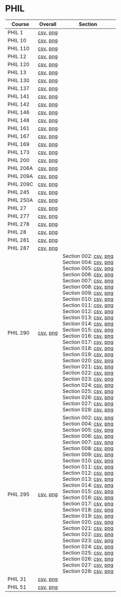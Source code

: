 # PHIL

| Course | Overall | Section |
| ------ | ------- | ------- |
| PHIL 1 | [csv](https://github.com/UCSD-Historical-Enrollment-Data/2023Fall/blob/main/overall/PHIL%201.csv), [png](https://raw.githubusercontent.com/UCSD-Historical-Enrollment-Data/2023Fall/main/plot_overall/PHIL%201.png) |  |
| PHIL 10 | [csv](https://github.com/UCSD-Historical-Enrollment-Data/2023Fall/blob/main/overall/PHIL%2010.csv), [png](https://raw.githubusercontent.com/UCSD-Historical-Enrollment-Data/2023Fall/main/plot_overall/PHIL%2010.png) |  |
| PHIL 110 | [csv](https://github.com/UCSD-Historical-Enrollment-Data/2023Fall/blob/main/overall/PHIL%20110.csv), [png](https://raw.githubusercontent.com/UCSD-Historical-Enrollment-Data/2023Fall/main/plot_overall/PHIL%20110.png) |  |
| PHIL 12 | [csv](https://github.com/UCSD-Historical-Enrollment-Data/2023Fall/blob/main/overall/PHIL%2012.csv), [png](https://raw.githubusercontent.com/UCSD-Historical-Enrollment-Data/2023Fall/main/plot_overall/PHIL%2012.png) |  |
| PHIL 120 | [csv](https://github.com/UCSD-Historical-Enrollment-Data/2023Fall/blob/main/overall/PHIL%20120.csv), [png](https://raw.githubusercontent.com/UCSD-Historical-Enrollment-Data/2023Fall/main/plot_overall/PHIL%20120.png) |  |
| PHIL 13 | [csv](https://github.com/UCSD-Historical-Enrollment-Data/2023Fall/blob/main/overall/PHIL%2013.csv), [png](https://raw.githubusercontent.com/UCSD-Historical-Enrollment-Data/2023Fall/main/plot_overall/PHIL%2013.png) |  |
| PHIL 130 | [csv](https://github.com/UCSD-Historical-Enrollment-Data/2023Fall/blob/main/overall/PHIL%20130.csv), [png](https://raw.githubusercontent.com/UCSD-Historical-Enrollment-Data/2023Fall/main/plot_overall/PHIL%20130.png) |  |
| PHIL 137 | [csv](https://github.com/UCSD-Historical-Enrollment-Data/2023Fall/blob/main/overall/PHIL%20137.csv), [png](https://raw.githubusercontent.com/UCSD-Historical-Enrollment-Data/2023Fall/main/plot_overall/PHIL%20137.png) |  |
| PHIL 141 | [csv](https://github.com/UCSD-Historical-Enrollment-Data/2023Fall/blob/main/overall/PHIL%20141.csv), [png](https://raw.githubusercontent.com/UCSD-Historical-Enrollment-Data/2023Fall/main/plot_overall/PHIL%20141.png) |  |
| PHIL 142 | [csv](https://github.com/UCSD-Historical-Enrollment-Data/2023Fall/blob/main/overall/PHIL%20142.csv), [png](https://raw.githubusercontent.com/UCSD-Historical-Enrollment-Data/2023Fall/main/plot_overall/PHIL%20142.png) |  |
| PHIL 146 | [csv](https://github.com/UCSD-Historical-Enrollment-Data/2023Fall/blob/main/overall/PHIL%20146.csv), [png](https://raw.githubusercontent.com/UCSD-Historical-Enrollment-Data/2023Fall/main/plot_overall/PHIL%20146.png) |  |
| PHIL 148 | [csv](https://github.com/UCSD-Historical-Enrollment-Data/2023Fall/blob/main/overall/PHIL%20148.csv), [png](https://raw.githubusercontent.com/UCSD-Historical-Enrollment-Data/2023Fall/main/plot_overall/PHIL%20148.png) |  |
| PHIL 161 | [csv](https://github.com/UCSD-Historical-Enrollment-Data/2023Fall/blob/main/overall/PHIL%20161.csv), [png](https://raw.githubusercontent.com/UCSD-Historical-Enrollment-Data/2023Fall/main/plot_overall/PHIL%20161.png) |  |
| PHIL 167 | [csv](https://github.com/UCSD-Historical-Enrollment-Data/2023Fall/blob/main/overall/PHIL%20167.csv), [png](https://raw.githubusercontent.com/UCSD-Historical-Enrollment-Data/2023Fall/main/plot_overall/PHIL%20167.png) |  |
| PHIL 169 | [csv](https://github.com/UCSD-Historical-Enrollment-Data/2023Fall/blob/main/overall/PHIL%20169.csv), [png](https://raw.githubusercontent.com/UCSD-Historical-Enrollment-Data/2023Fall/main/plot_overall/PHIL%20169.png) |  |
| PHIL 173 | [csv](https://github.com/UCSD-Historical-Enrollment-Data/2023Fall/blob/main/overall/PHIL%20173.csv), [png](https://raw.githubusercontent.com/UCSD-Historical-Enrollment-Data/2023Fall/main/plot_overall/PHIL%20173.png) |  |
| PHIL 200 | [csv](https://github.com/UCSD-Historical-Enrollment-Data/2023Fall/blob/main/overall/PHIL%20200.csv), [png](https://raw.githubusercontent.com/UCSD-Historical-Enrollment-Data/2023Fall/main/plot_overall/PHIL%20200.png) |  |
| PHIL 206A | [csv](https://github.com/UCSD-Historical-Enrollment-Data/2023Fall/blob/main/overall/PHIL%20206A.csv), [png](https://raw.githubusercontent.com/UCSD-Historical-Enrollment-Data/2023Fall/main/plot_overall/PHIL%20206A.png) |  |
| PHIL 209A | [csv](https://github.com/UCSD-Historical-Enrollment-Data/2023Fall/blob/main/overall/PHIL%20209A.csv), [png](https://raw.githubusercontent.com/UCSD-Historical-Enrollment-Data/2023Fall/main/plot_overall/PHIL%20209A.png) |  |
| PHIL 209C | [csv](https://github.com/UCSD-Historical-Enrollment-Data/2023Fall/blob/main/overall/PHIL%20209C.csv), [png](https://raw.githubusercontent.com/UCSD-Historical-Enrollment-Data/2023Fall/main/plot_overall/PHIL%20209C.png) |  |
| PHIL 245 | [csv](https://github.com/UCSD-Historical-Enrollment-Data/2023Fall/blob/main/overall/PHIL%20245.csv), [png](https://raw.githubusercontent.com/UCSD-Historical-Enrollment-Data/2023Fall/main/plot_overall/PHIL%20245.png) |  |
| PHIL 250A | [csv](https://github.com/UCSD-Historical-Enrollment-Data/2023Fall/blob/main/overall/PHIL%20250A.csv), [png](https://raw.githubusercontent.com/UCSD-Historical-Enrollment-Data/2023Fall/main/plot_overall/PHIL%20250A.png) |  |
| PHIL 27 | [csv](https://github.com/UCSD-Historical-Enrollment-Data/2023Fall/blob/main/overall/PHIL%2027.csv), [png](https://raw.githubusercontent.com/UCSD-Historical-Enrollment-Data/2023Fall/main/plot_overall/PHIL%2027.png) |  |
| PHIL 277 | [csv](https://github.com/UCSD-Historical-Enrollment-Data/2023Fall/blob/main/overall/PHIL%20277.csv), [png](https://raw.githubusercontent.com/UCSD-Historical-Enrollment-Data/2023Fall/main/plot_overall/PHIL%20277.png) |  |
| PHIL 278 | [csv](https://github.com/UCSD-Historical-Enrollment-Data/2023Fall/blob/main/overall/PHIL%20278.csv), [png](https://raw.githubusercontent.com/UCSD-Historical-Enrollment-Data/2023Fall/main/plot_overall/PHIL%20278.png) |  |
| PHIL 28 | [csv](https://github.com/UCSD-Historical-Enrollment-Data/2023Fall/blob/main/overall/PHIL%2028.csv), [png](https://raw.githubusercontent.com/UCSD-Historical-Enrollment-Data/2023Fall/main/plot_overall/PHIL%2028.png) |  |
| PHIL 281 | [csv](https://github.com/UCSD-Historical-Enrollment-Data/2023Fall/blob/main/overall/PHIL%20281.csv), [png](https://raw.githubusercontent.com/UCSD-Historical-Enrollment-Data/2023Fall/main/plot_overall/PHIL%20281.png) |  |
| PHIL 287 | [csv](https://github.com/UCSD-Historical-Enrollment-Data/2023Fall/blob/main/overall/PHIL%20287.csv), [png](https://raw.githubusercontent.com/UCSD-Historical-Enrollment-Data/2023Fall/main/plot_overall/PHIL%20287.png) |  |
| PHIL 290 | [csv](https://github.com/UCSD-Historical-Enrollment-Data/2023Fall/blob/main/overall/PHIL%20290.csv), [png](https://raw.githubusercontent.com/UCSD-Historical-Enrollment-Data/2023Fall/main/plot_overall/PHIL%20290.png) | Section 002: [csv](https://github.com/UCSD-Historical-Enrollment-Data/2023Fall/blob/main/section/PHIL%20290_002.csv), [png](https://raw.githubusercontent.com/UCSD-Historical-Enrollment-Data/2023Fall/main/plot_section/PHIL%20290_002.png)<br>Section 004: [csv](https://github.com/UCSD-Historical-Enrollment-Data/2023Fall/blob/main/section/PHIL%20290_004.csv), [png](https://raw.githubusercontent.com/UCSD-Historical-Enrollment-Data/2023Fall/main/plot_section/PHIL%20290_004.png)<br>Section 005: [csv](https://github.com/UCSD-Historical-Enrollment-Data/2023Fall/blob/main/section/PHIL%20290_005.csv), [png](https://raw.githubusercontent.com/UCSD-Historical-Enrollment-Data/2023Fall/main/plot_section/PHIL%20290_005.png)<br>Section 006: [csv](https://github.com/UCSD-Historical-Enrollment-Data/2023Fall/blob/main/section/PHIL%20290_006.csv), [png](https://raw.githubusercontent.com/UCSD-Historical-Enrollment-Data/2023Fall/main/plot_section/PHIL%20290_006.png)<br>Section 007: [csv](https://github.com/UCSD-Historical-Enrollment-Data/2023Fall/blob/main/section/PHIL%20290_007.csv), [png](https://raw.githubusercontent.com/UCSD-Historical-Enrollment-Data/2023Fall/main/plot_section/PHIL%20290_007.png)<br>Section 008: [csv](https://github.com/UCSD-Historical-Enrollment-Data/2023Fall/blob/main/section/PHIL%20290_008.csv), [png](https://raw.githubusercontent.com/UCSD-Historical-Enrollment-Data/2023Fall/main/plot_section/PHIL%20290_008.png)<br>Section 009: [csv](https://github.com/UCSD-Historical-Enrollment-Data/2023Fall/blob/main/section/PHIL%20290_009.csv), [png](https://raw.githubusercontent.com/UCSD-Historical-Enrollment-Data/2023Fall/main/plot_section/PHIL%20290_009.png)<br>Section 010: [csv](https://github.com/UCSD-Historical-Enrollment-Data/2023Fall/blob/main/section/PHIL%20290_010.csv), [png](https://raw.githubusercontent.com/UCSD-Historical-Enrollment-Data/2023Fall/main/plot_section/PHIL%20290_010.png)<br>Section 011: [csv](https://github.com/UCSD-Historical-Enrollment-Data/2023Fall/blob/main/section/PHIL%20290_011.csv), [png](https://raw.githubusercontent.com/UCSD-Historical-Enrollment-Data/2023Fall/main/plot_section/PHIL%20290_011.png)<br>Section 012: [csv](https://github.com/UCSD-Historical-Enrollment-Data/2023Fall/blob/main/section/PHIL%20290_012.csv), [png](https://raw.githubusercontent.com/UCSD-Historical-Enrollment-Data/2023Fall/main/plot_section/PHIL%20290_012.png)<br>Section 013: [csv](https://github.com/UCSD-Historical-Enrollment-Data/2023Fall/blob/main/section/PHIL%20290_013.csv), [png](https://raw.githubusercontent.com/UCSD-Historical-Enrollment-Data/2023Fall/main/plot_section/PHIL%20290_013.png)<br>Section 014: [csv](https://github.com/UCSD-Historical-Enrollment-Data/2023Fall/blob/main/section/PHIL%20290_014.csv), [png](https://raw.githubusercontent.com/UCSD-Historical-Enrollment-Data/2023Fall/main/plot_section/PHIL%20290_014.png)<br>Section 015: [csv](https://github.com/UCSD-Historical-Enrollment-Data/2023Fall/blob/main/section/PHIL%20290_015.csv), [png](https://raw.githubusercontent.com/UCSD-Historical-Enrollment-Data/2023Fall/main/plot_section/PHIL%20290_015.png)<br>Section 016: [csv](https://github.com/UCSD-Historical-Enrollment-Data/2023Fall/blob/main/section/PHIL%20290_016.csv), [png](https://raw.githubusercontent.com/UCSD-Historical-Enrollment-Data/2023Fall/main/plot_section/PHIL%20290_016.png)<br>Section 017: [csv](https://github.com/UCSD-Historical-Enrollment-Data/2023Fall/blob/main/section/PHIL%20290_017.csv), [png](https://raw.githubusercontent.com/UCSD-Historical-Enrollment-Data/2023Fall/main/plot_section/PHIL%20290_017.png)<br>Section 018: [csv](https://github.com/UCSD-Historical-Enrollment-Data/2023Fall/blob/main/section/PHIL%20290_018.csv), [png](https://raw.githubusercontent.com/UCSD-Historical-Enrollment-Data/2023Fall/main/plot_section/PHIL%20290_018.png)<br>Section 019: [csv](https://github.com/UCSD-Historical-Enrollment-Data/2023Fall/blob/main/section/PHIL%20290_019.csv), [png](https://raw.githubusercontent.com/UCSD-Historical-Enrollment-Data/2023Fall/main/plot_section/PHIL%20290_019.png)<br>Section 020: [csv](https://github.com/UCSD-Historical-Enrollment-Data/2023Fall/blob/main/section/PHIL%20290_020.csv), [png](https://raw.githubusercontent.com/UCSD-Historical-Enrollment-Data/2023Fall/main/plot_section/PHIL%20290_020.png)<br>Section 021: [csv](https://github.com/UCSD-Historical-Enrollment-Data/2023Fall/blob/main/section/PHIL%20290_021.csv), [png](https://raw.githubusercontent.com/UCSD-Historical-Enrollment-Data/2023Fall/main/plot_section/PHIL%20290_021.png)<br>Section 022: [csv](https://github.com/UCSD-Historical-Enrollment-Data/2023Fall/blob/main/section/PHIL%20290_022.csv), [png](https://raw.githubusercontent.com/UCSD-Historical-Enrollment-Data/2023Fall/main/plot_section/PHIL%20290_022.png)<br>Section 023: [csv](https://github.com/UCSD-Historical-Enrollment-Data/2023Fall/blob/main/section/PHIL%20290_023.csv), [png](https://raw.githubusercontent.com/UCSD-Historical-Enrollment-Data/2023Fall/main/plot_section/PHIL%20290_023.png)<br>Section 024: [csv](https://github.com/UCSD-Historical-Enrollment-Data/2023Fall/blob/main/section/PHIL%20290_024.csv), [png](https://raw.githubusercontent.com/UCSD-Historical-Enrollment-Data/2023Fall/main/plot_section/PHIL%20290_024.png)<br>Section 025: [csv](https://github.com/UCSD-Historical-Enrollment-Data/2023Fall/blob/main/section/PHIL%20290_025.csv), [png](https://raw.githubusercontent.com/UCSD-Historical-Enrollment-Data/2023Fall/main/plot_section/PHIL%20290_025.png)<br>Section 026: [csv](https://github.com/UCSD-Historical-Enrollment-Data/2023Fall/blob/main/section/PHIL%20290_026.csv), [png](https://raw.githubusercontent.com/UCSD-Historical-Enrollment-Data/2023Fall/main/plot_section/PHIL%20290_026.png)<br>Section 027: [csv](https://github.com/UCSD-Historical-Enrollment-Data/2023Fall/blob/main/section/PHIL%20290_027.csv), [png](https://raw.githubusercontent.com/UCSD-Historical-Enrollment-Data/2023Fall/main/plot_section/PHIL%20290_027.png)<br>Section 028: [csv](https://github.com/UCSD-Historical-Enrollment-Data/2023Fall/blob/main/section/PHIL%20290_028.csv), [png](https://raw.githubusercontent.com/UCSD-Historical-Enrollment-Data/2023Fall/main/plot_section/PHIL%20290_028.png) |
| PHIL 295 | [csv](https://github.com/UCSD-Historical-Enrollment-Data/2023Fall/blob/main/overall/PHIL%20295.csv), [png](https://raw.githubusercontent.com/UCSD-Historical-Enrollment-Data/2023Fall/main/plot_overall/PHIL%20295.png) | Section 002: [csv](https://github.com/UCSD-Historical-Enrollment-Data/2023Fall/blob/main/section/PHIL%20295_002.csv), [png](https://raw.githubusercontent.com/UCSD-Historical-Enrollment-Data/2023Fall/main/plot_section/PHIL%20295_002.png)<br>Section 004: [csv](https://github.com/UCSD-Historical-Enrollment-Data/2023Fall/blob/main/section/PHIL%20295_004.csv), [png](https://raw.githubusercontent.com/UCSD-Historical-Enrollment-Data/2023Fall/main/plot_section/PHIL%20295_004.png)<br>Section 005: [csv](https://github.com/UCSD-Historical-Enrollment-Data/2023Fall/blob/main/section/PHIL%20295_005.csv), [png](https://raw.githubusercontent.com/UCSD-Historical-Enrollment-Data/2023Fall/main/plot_section/PHIL%20295_005.png)<br>Section 006: [csv](https://github.com/UCSD-Historical-Enrollment-Data/2023Fall/blob/main/section/PHIL%20295_006.csv), [png](https://raw.githubusercontent.com/UCSD-Historical-Enrollment-Data/2023Fall/main/plot_section/PHIL%20295_006.png)<br>Section 007: [csv](https://github.com/UCSD-Historical-Enrollment-Data/2023Fall/blob/main/section/PHIL%20295_007.csv), [png](https://raw.githubusercontent.com/UCSD-Historical-Enrollment-Data/2023Fall/main/plot_section/PHIL%20295_007.png)<br>Section 008: [csv](https://github.com/UCSD-Historical-Enrollment-Data/2023Fall/blob/main/section/PHIL%20295_008.csv), [png](https://raw.githubusercontent.com/UCSD-Historical-Enrollment-Data/2023Fall/main/plot_section/PHIL%20295_008.png)<br>Section 009: [csv](https://github.com/UCSD-Historical-Enrollment-Data/2023Fall/blob/main/section/PHIL%20295_009.csv), [png](https://raw.githubusercontent.com/UCSD-Historical-Enrollment-Data/2023Fall/main/plot_section/PHIL%20295_009.png)<br>Section 010: [csv](https://github.com/UCSD-Historical-Enrollment-Data/2023Fall/blob/main/section/PHIL%20295_010.csv), [png](https://raw.githubusercontent.com/UCSD-Historical-Enrollment-Data/2023Fall/main/plot_section/PHIL%20295_010.png)<br>Section 011: [csv](https://github.com/UCSD-Historical-Enrollment-Data/2023Fall/blob/main/section/PHIL%20295_011.csv), [png](https://raw.githubusercontent.com/UCSD-Historical-Enrollment-Data/2023Fall/main/plot_section/PHIL%20295_011.png)<br>Section 012: [csv](https://github.com/UCSD-Historical-Enrollment-Data/2023Fall/blob/main/section/PHIL%20295_012.csv), [png](https://raw.githubusercontent.com/UCSD-Historical-Enrollment-Data/2023Fall/main/plot_section/PHIL%20295_012.png)<br>Section 013: [csv](https://github.com/UCSD-Historical-Enrollment-Data/2023Fall/blob/main/section/PHIL%20295_013.csv), [png](https://raw.githubusercontent.com/UCSD-Historical-Enrollment-Data/2023Fall/main/plot_section/PHIL%20295_013.png)<br>Section 014: [csv](https://github.com/UCSD-Historical-Enrollment-Data/2023Fall/blob/main/section/PHIL%20295_014.csv), [png](https://raw.githubusercontent.com/UCSD-Historical-Enrollment-Data/2023Fall/main/plot_section/PHIL%20295_014.png)<br>Section 015: [csv](https://github.com/UCSD-Historical-Enrollment-Data/2023Fall/blob/main/section/PHIL%20295_015.csv), [png](https://raw.githubusercontent.com/UCSD-Historical-Enrollment-Data/2023Fall/main/plot_section/PHIL%20295_015.png)<br>Section 016: [csv](https://github.com/UCSD-Historical-Enrollment-Data/2023Fall/blob/main/section/PHIL%20295_016.csv), [png](https://raw.githubusercontent.com/UCSD-Historical-Enrollment-Data/2023Fall/main/plot_section/PHIL%20295_016.png)<br>Section 017: [csv](https://github.com/UCSD-Historical-Enrollment-Data/2023Fall/blob/main/section/PHIL%20295_017.csv), [png](https://raw.githubusercontent.com/UCSD-Historical-Enrollment-Data/2023Fall/main/plot_section/PHIL%20295_017.png)<br>Section 018: [csv](https://github.com/UCSD-Historical-Enrollment-Data/2023Fall/blob/main/section/PHIL%20295_018.csv), [png](https://raw.githubusercontent.com/UCSD-Historical-Enrollment-Data/2023Fall/main/plot_section/PHIL%20295_018.png)<br>Section 019: [csv](https://github.com/UCSD-Historical-Enrollment-Data/2023Fall/blob/main/section/PHIL%20295_019.csv), [png](https://raw.githubusercontent.com/UCSD-Historical-Enrollment-Data/2023Fall/main/plot_section/PHIL%20295_019.png)<br>Section 020: [csv](https://github.com/UCSD-Historical-Enrollment-Data/2023Fall/blob/main/section/PHIL%20295_020.csv), [png](https://raw.githubusercontent.com/UCSD-Historical-Enrollment-Data/2023Fall/main/plot_section/PHIL%20295_020.png)<br>Section 021: [csv](https://github.com/UCSD-Historical-Enrollment-Data/2023Fall/blob/main/section/PHIL%20295_021.csv), [png](https://raw.githubusercontent.com/UCSD-Historical-Enrollment-Data/2023Fall/main/plot_section/PHIL%20295_021.png)<br>Section 022: [csv](https://github.com/UCSD-Historical-Enrollment-Data/2023Fall/blob/main/section/PHIL%20295_022.csv), [png](https://raw.githubusercontent.com/UCSD-Historical-Enrollment-Data/2023Fall/main/plot_section/PHIL%20295_022.png)<br>Section 023: [csv](https://github.com/UCSD-Historical-Enrollment-Data/2023Fall/blob/main/section/PHIL%20295_023.csv), [png](https://raw.githubusercontent.com/UCSD-Historical-Enrollment-Data/2023Fall/main/plot_section/PHIL%20295_023.png)<br>Section 024: [csv](https://github.com/UCSD-Historical-Enrollment-Data/2023Fall/blob/main/section/PHIL%20295_024.csv), [png](https://raw.githubusercontent.com/UCSD-Historical-Enrollment-Data/2023Fall/main/plot_section/PHIL%20295_024.png)<br>Section 025: [csv](https://github.com/UCSD-Historical-Enrollment-Data/2023Fall/blob/main/section/PHIL%20295_025.csv), [png](https://raw.githubusercontent.com/UCSD-Historical-Enrollment-Data/2023Fall/main/plot_section/PHIL%20295_025.png)<br>Section 026: [csv](https://github.com/UCSD-Historical-Enrollment-Data/2023Fall/blob/main/section/PHIL%20295_026.csv), [png](https://raw.githubusercontent.com/UCSD-Historical-Enrollment-Data/2023Fall/main/plot_section/PHIL%20295_026.png)<br>Section 027: [csv](https://github.com/UCSD-Historical-Enrollment-Data/2023Fall/blob/main/section/PHIL%20295_027.csv), [png](https://raw.githubusercontent.com/UCSD-Historical-Enrollment-Data/2023Fall/main/plot_section/PHIL%20295_027.png)<br>Section 028: [csv](https://github.com/UCSD-Historical-Enrollment-Data/2023Fall/blob/main/section/PHIL%20295_028.csv), [png](https://raw.githubusercontent.com/UCSD-Historical-Enrollment-Data/2023Fall/main/plot_section/PHIL%20295_028.png) |
| PHIL 31 | [csv](https://github.com/UCSD-Historical-Enrollment-Data/2023Fall/blob/main/overall/PHIL%2031.csv), [png](https://raw.githubusercontent.com/UCSD-Historical-Enrollment-Data/2023Fall/main/plot_overall/PHIL%2031.png) |  |
| PHIL 51 | [csv](https://github.com/UCSD-Historical-Enrollment-Data/2023Fall/blob/main/overall/PHIL%2051.csv), [png](https://raw.githubusercontent.com/UCSD-Historical-Enrollment-Data/2023Fall/main/plot_overall/PHIL%2051.png) |  |
